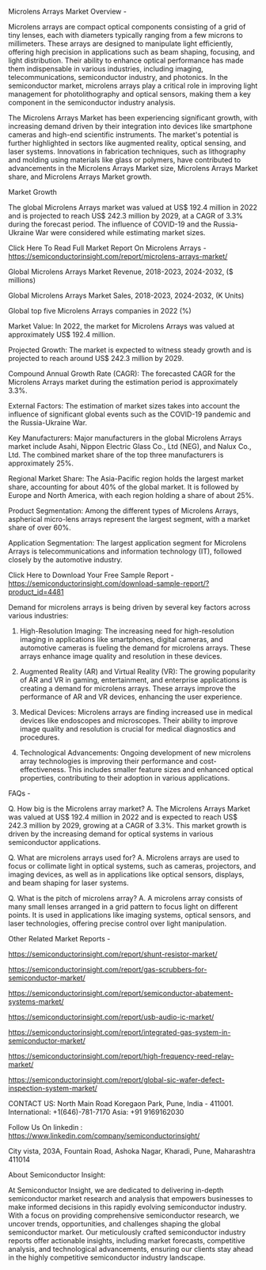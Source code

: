 Microlens Arrays Market Overview -

Microlens arrays are compact optical components consisting of a grid of tiny lenses, each with diameters typically ranging from a few microns to millimeters. These arrays are designed to manipulate light efficiently, offering high precision in applications such as beam shaping, focusing, and light distribution. Their ability to enhance optical performance has made them indispensable in various industries, including imaging, telecommunications, semiconductor industry, and photonics. In the semiconductor market, microlens arrays play a critical role in improving light management for photolithography and optical sensors, making them a key component in the semiconductor industry analysis.

The Microlens Arrays Market has been experiencing significant growth, with increasing demand driven by their integration into devices like smartphone cameras and high-end scientific instruments. The market's potential is further highlighted in sectors like augmented reality, optical sensing, and laser systems. Innovations in fabrication techniques, such as lithography and molding using materials like glass or polymers, have contributed to advancements in the Microlens Arrays Market size, Microlens Arrays Market share, and Microlens Arrays Market growth.

Market Growth

The global Microlens Arrays market was valued at US$ 192.4 million in 2022 and is projected to reach US$ 242.3 million by 2029, at a CAGR of 3.3% during the forecast period. The influence of COVID-19 and the Russia-Ukraine War were considered while estimating market sizes.

Click Here To Read Full Market Report On Microlens Arrays -
https://semiconductorinsight.com/report/microlens-arrays-market/

Global Microlens Arrays Market Revenue, 2018-2023, 2024-2032, ($ millions)

Global Microlens Arrays Market Sales, 2018-2023, 2024-2032, (K Units)

Global top five Microlens Arrays companies in 2022 (%)

Market Value: In 2022, the market for Microlens Arrays was valued at approximately US$ 192.4 million.

Projected Growth: The market is expected to witness steady growth and is projected to reach around US$ 242.3 million by 2029.

Compound Annual Growth Rate (CAGR): The forecasted CAGR for the Microlens Arrays market during the estimation period is approximately 3.3%.

External Factors: The estimation of market sizes takes into account the influence of significant global events such as the COVID-19 pandemic and the Russia-Ukraine War.

Key Manufacturers: Major manufacturers in the global Microlens Arrays market include Asahi, Nippon Electric Glass Co., Ltd (NEG), and Nalux Co., Ltd. The combined market share of the top three manufacturers is approximately 25%.

Regional Market Share: The Asia-Pacific region holds the largest market share, accounting for about 40% of the global market. It is followed by Europe and North America, with each region holding a share of about 25%.

Product Segmentation: Among the different types of Microlens Arrays, aspherical micro-lens arrays represent the largest segment, with a market share of over 60%.

Application Segmentation: The largest application segment for Microlens Arrays is telecommunications and information technology (IT), followed closely by the automotive industry.

Click Here to Download Your Free Sample Report -
https://semiconductorinsight.com/download-sample-report/?product_id=4481

Demand for microlens arrays is being driven by several key factors across various industries:

1. High-Resolution Imaging:
The increasing need for high-resolution imaging in applications like smartphones, digital cameras, and automotive cameras is fueling the demand for microlens arrays. These arrays enhance image quality and resolution in these devices.

2. Augmented Reality (AR) and Virtual Reality (VR):
The growing popularity of AR and VR in gaming, entertainment, and enterprise applications is creating a demand for microlens arrays. These arrays improve the performance of AR and VR devices, enhancing the user experience.

3. Medical Devices:
Microlens arrays are finding increased use in medical devices like endoscopes and microscopes. Their ability to improve image quality and resolution is crucial for medical diagnostics and procedures.

4. Technological Advancements:
Ongoing development of new microlens array technologies is improving their performance and cost-effectiveness. This includes smaller feature sizes and enhanced optical properties, contributing to their adoption in various applications.

FAQs -

Q. How big is the Microlens array market?
A. The Microlens Arrays Market was valued at US$ 192.4 million in 2022 and is expected to reach US$ 242.3 million by 2029, growing at a CAGR of 3.3%. This market growth is driven by the increasing demand for optical systems in various semiconductor applications.

Q. What are microlens arrays used for?
A. Microlens arrays are used to focus or collimate light in optical systems, such as cameras, projectors, and imaging devices, as well as in applications like optical sensors, displays, and beam shaping for laser systems.

Q. What is the pitch of microlens array?
A. A microlens array consists of many small lenses arranged in a grid pattern to focus light on different points. It is used in applications like imaging systems, optical sensors, and laser technologies, offering precise control over light manipulation.

Other Related Market Reports -

https://semiconductorinsight.com/report/shunt-resistor-market/

https://semiconductorinsight.com/report/gas-scrubbers-for-semiconductor-market/

https://semiconductorinsight.com/report/semiconductor-abatement-systems-market/

https://semiconductorinsight.com/report/usb-audio-ic-market/

https://semiconductorinsight.com/report/integrated-gas-system-in-semiconductor-market/

https://semiconductorinsight.com/report/high-frequency-reed-relay-market/

https://semiconductorinsight.com/report/global-sic-wafer-defect-inspection-system-market/

CONTACT US:
North Main Road Koregaon Park, Pune, India - 411001.
International: +1(646)-781-7170
Asia: +91 9169162030

Follow Us On linkedin : https://www.linkedin.com/company/semiconductorinsight/

City vista, 203A, Fountain Road, Ashoka Nagar, Kharadi, Pune, Maharashtra 411014

About Semiconductor Insight:

At Semiconductor Insight, we are dedicated to delivering in-depth semiconductor market research and analysis that empowers businesses to make informed decisions in this rapidly evolving semiconductor industry. With a focus on providing comprehensive semiconductor research, we uncover trends, opportunities, and challenges shaping the global semiconductor market. Our meticulously crafted semiconductor industry reports offer actionable insights, including market forecasts, competitive analysis, and technological advancements, ensuring our clients stay ahead in the highly competitive semiconductor industry landscape.
